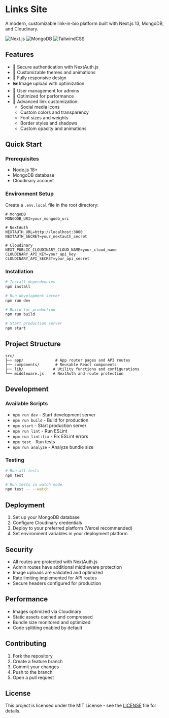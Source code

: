 # Links Site

A modern, customizable link-in-bio platform built with Next.js 13, MongoDB, and Cloudinary.

![Next.js](https://img.shields.io/badge/Next.js-13-black)
![MongoDB](https://img.shields.io/badge/MongoDB-6.0-green)
![TailwindCSS](https://img.shields.io/badge/TailwindCSS-3.4-blue)

## Features

- 🔐 Secure authentication with NextAuth.js
- 🎨 Customizable themes and animations
- 📱 Fully responsive design
- 🖼️ Image upload with optimization
- 👤 User management for admins
- 🚀 Optimized for performance
- 🔗 Advanced link customization:
  - Social media icons
  - Custom colors and transparency
  - Font sizes and weights
  - Border styles and shadows
  - Custom opacity and animations

## Quick Start

### Prerequisites

- Node.js 18+
- MongoDB database
- Cloudinary account

### Environment Setup

Create a `.env.local` file in the root directory:

```env
# MongoDB
MONGODB_URI=your_mongodb_uri

# NextAuth
NEXTAUTH_URL=http://localhost:3000
NEXTAUTH_SECRET=your_nextauth_secret

# Cloudinary
NEXT_PUBLIC_CLOUDINARY_CLOUD_NAME=your_cloud_name
CLOUDINARY_API_KEY=your_api_key
CLOUDINARY_API_SECRET=your_api_secret
```

### Installation

```bash
# Install dependencies
npm install

# Run development server
npm run dev

# Build for production
npm run build

# Start production server
npm start
```

## Project Structure

```
src/
├── app/              # App router pages and API routes
├── components/       # Reusable React components
├── lib/             # Utility functions and configurations
└── middleware.js    # NextAuth and route protection
```

## Development

### Available Scripts

- `npm run dev` - Start development server
- `npm run build` - Build for production
- `npm start` - Start production server
- `npm run lint` - Run ESLint
- `npm run lint:fix` - Fix ESLint errors
- `npm test` - Run tests
- `npm run analyze` - Analyze bundle size

### Testing

```bash
# Run all tests
npm test

# Run tests in watch mode
npm test -- --watch
```

## Deployment

1. Set up your MongoDB database
2. Configure Cloudinary credentials
3. Deploy to your preferred platform (Vercel recommended)
4. Set environment variables in your deployment platform

## Security

- All routes are protected with NextAuth.js
- Admin routes have additional middleware protection
- Image uploads are validated and optimized
- Rate limiting implemented for API routes
- Secure headers configured for production

## Performance

- Images optimized via Cloudinary
- Static assets cached and compressed
- Bundle size monitored and optimized
- Code splitting enabled by default

## Contributing

1. Fork the repository
2. Create a feature branch
3. Commit your changes
4. Push to the branch
5. Open a pull request

## License

This project is licensed under the MIT License - see the [LICENSE](LICENSE) file for details.
